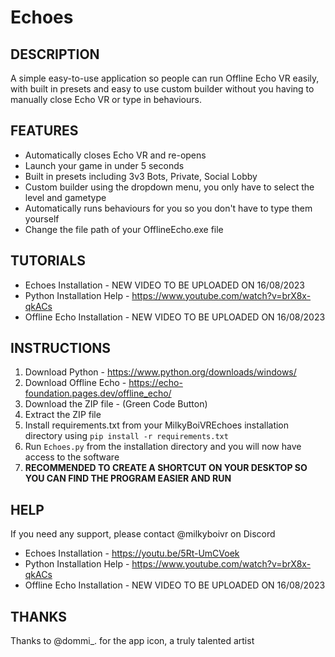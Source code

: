 # **Echoes**
## **DESCRIPTION**

A simple easy-to-use application so people can run Offline Echo VR easily, with built in presets and easy to use custom builder without you having to manually close Echo VR or type in behaviours.

## **FEATURES**

* Automatically closes Echo VR and re-opens
* Launch your game in under 5 seconds
* Built in presets including 3v3 Bots, Private, Social Lobby
* Custom builder using the dropdown menu, you only have to select the level and gametype
* Automatically runs behaviours for you so you don't have to type them yourself
* Change the file path of your OfflineEcho.exe file

## **TUTORIALS**

* Echoes Installation - NEW VIDEO TO BE UPLOADED ON 16/08/2023
* Python Installation Help - https://www.youtube.com/watch?v=brX8x-qkACs
* Offline Echo Installation - NEW VIDEO TO BE UPLOADED ON 16/08/2023

## **INSTRUCTIONS**

1. Download Python - https://www.python.org/downloads/windows/
2. Download Offline Echo - https://echo-foundation.pages.dev/offline_echo/
3. Download the ZIP file - (Green Code Button)
4. Extract the ZIP file
5. Install requirements.txt from your MilkyBoiVREchoes installation directory using ```pip install -r requirements.txt```
6. Run ```Echoes.py``` from the installation directory and you will now have access to the software
7. **RECOMMENDED TO CREATE A SHORTCUT ON YOUR DESKTOP SO YOU CAN FIND THE PROGRAM EASIER AND RUN**

## **HELP**

If you need any support, please contact @milkyboivr on Discord
* Echoes Installation - https://youtu.be/5Rt-UmCVoek
* Python Installation Help - https://www.youtube.com/watch?v=brX8x-qkACs
* Offline Echo Installation - NEW VIDEO TO BE UPLOADED ON 16/08/2023

## **THANKS**

Thanks to @dommi_. for the app icon, a truly talented artist

